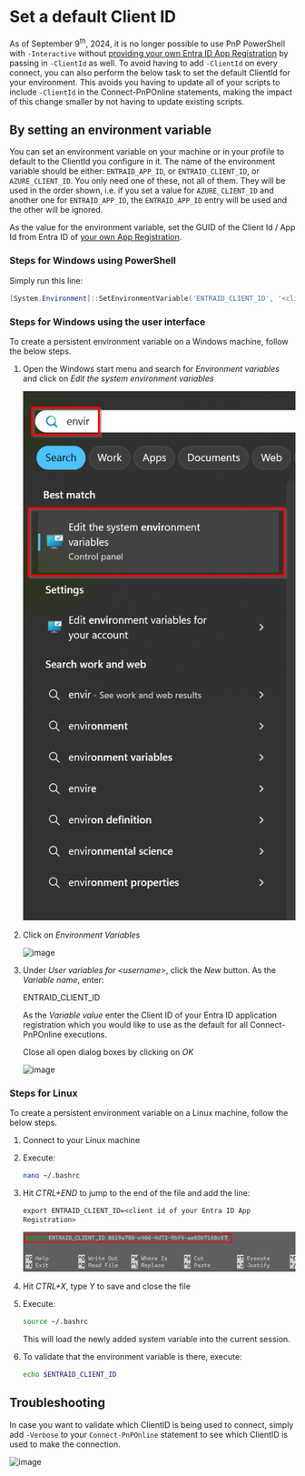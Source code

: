 # Set a default Client ID

As of September 9<sup>th</sup>, 2024, it is no longer possible to use PnP PowerShell with `-Interactive` without [providing your own Entra ID App Registration](registerapplication.md) by passing in `-ClientId` as well. To avoid having to add `-ClientId` on every connect, you can also perform the below task to set the default ClientId for your environment. This avoids you having to update all of your scripts to include `-ClientId` in the Connect-PnPOnline statements, making the impact of this change smaller by not having to update existing scripts.

## By setting an environment variable

You can set an environment variable on your machine or in your profile to default to the ClientId you configure in it. The name of the environment variable should be either: `ENTRAID_APP_ID`, or `ENTRAID_CLIENT_ID`, or `AZURE_CLIENT_ID`. You only need one of these, not all of them. They will be used in the order shown, i.e. if you set a value for `AZURE_CLIENT_ID` and another one for `ENTRAID_APP_ID`, the `ENTRAID_APP_ID` entry will be used and the other will be ignored.  

As the value for the environment variable, set the GUID of the Client Id / App Id from Entra ID of [your own App Registration](registerapplication.md).

### Steps for Windows using PowerShell

Simply run this line:

```powershell
[System.Environment]::SetEnvironmentVariable('ENTRAID_CLIENT_ID', '<client id of your Entra ID App Registration>', [EnvironmentVariableTarget]::User)
```

### Steps for Windows using the user interface

To create a persistent environment variable on a Windows machine, follow the below steps.

1. Open the Windows start menu and search for _Environment variables_ and click on _Edit the system environment variables_
   
   ![image](../images/configuration/configuration_defaultclientid_windowsmenu_environmentvariables.png)

1. Click on _Environment Variables_
   
   ![image](../images/configuration/configuration_defaultclientid_windowsmenu_system_advancedsettings_envvariables.png)

1. Under _User variables for \<username\>_, click the _New_ button. As the _Variable name_, enter:

   ENTRAID_CLIENT_ID

   As the _Variable value_ enter the Client ID of your Entra ID application registration which you would like to use as the default for all Connect-PnPOnline executions.

   Close all open dialog boxes by clicking on _OK_
   
   ![image](../images/configuration/configuration_defaultclientid_windowsmenu_system_advancedsettings_envvariables_addentry.png)
   
### Steps for Linux

To create a persistent environment variable on a Linux machine, follow the below steps.

1. Connect to your Linux machine

1. Execute:

   ```bash
   nano ~/.bashrc
   ```

1. Hit _CTRL+END_ to jump to the end of the file and add the line:

   ```
   export ENTRAID_CLIENT_ID=<client id of your Entra ID App Registration>
   ```

   ![image](../images/configuration/configuration_defaultclientid_linux_bashrc.png)

1. Hit _CTRL+X_, type _Y_ to save and close the file

1. Execute:

   ```bash
   source ~/.bashrc
   ```
   
   This will load the newly added system variable into the current session.

1. To validate that the environment variable is there, execute:

   ```bash
   echo $ENTRAID_CLIENT_ID
   ```

## Troubleshooting

In case you want to validate which ClientID is being used to connect, simply add `-Verbose` to your `Connect-PnPOnline` statement to see which ClientID is used to make the connection.

![image](../images/configuration/connecting_verbose_clientid.png)
